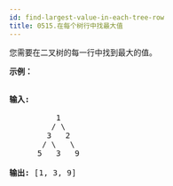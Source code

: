 ```yaml
---
id: find-largest-value-in-each-tree-row
title: 0515.在每个树行中找最大值
---
```

您需要在二叉树的每一行中找到最大的值。

**示例：**


<pre><br/><strong>输入:</strong> <br/><br/>          1<br/>         / \<br/>        3   2<br/>       / \   \  <br/>      5   3   9 <br/><br/><strong>输出:</strong> [1, 3, 9]<br/></pre>

